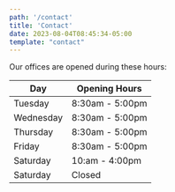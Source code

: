 ```yaml
---
path: '/contact'
title: 'Contact'
date: 2023-08-04T08:45:34-05:00
template: "contact"
---
```


Our offices are opened during these hours:

| Day       | Opening Hours   |
| --------- | --------------- |
| Tuesday   | 8:30am - 5:00pm |
| Wednesday | 8:30am - 5:00pm |
| Thursday  | 8:30am - 5:00pm |
| Friday    | 8:30am - 5:00pm |
| Saturday  | 10:am - 4:00pm  |
| Saturday  | Closed          |
